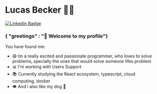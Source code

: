 # Lucas Becker :man_technologist:

[![Linkedin Badge](https://img.shields.io/badge/-LinkedIn-blue?style=flat-square&logo=Linkedin&logoColor=white&link=https://www.linkedin.com/in/lucas-becker-5a4b31173/)](https://www.linkedin.com/in/jrmarcelo/)


### { "greetings" : "👋 Welcome to my profile"}

You have found me:

 - 😄 Im a really excited and passionate programmer, who loves to solve problems, specially the ones that would solve someone lifes problem
 - 📊 I'm working with Users Support
 - 📚 Currently studying the React ecosystem, typescript, cloud computing, docker
 - 👁‍ And i also like my dog 🐶
